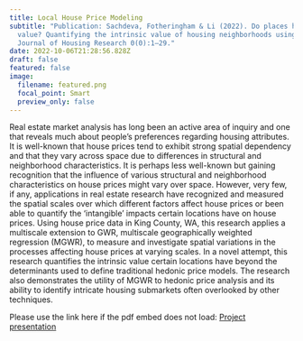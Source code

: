 ```yaml
---
title: Local House Price Modeling
subtitle: "Publication: Sachdeva, Fotheringham & Li (2022). Do places have
  value? Quantifying the intrinsic value of housing neighborhoods using MGWR.
  Journal of Housing Research 0(0):1–29."
date: 2022-10-06T21:28:56.828Z
draft: false
featured: false
image:
  filename: featured.png
  focal_point: Smart
  preview_only: false
---
```

Real estate market analysis has long been an active area of inquiry and one that reveals much about people’s preferences regarding housing attributes. It is well-known that house prices tend to exhibit strong spatial dependency and that they vary across space due to differences in structural and neighborhood characteristics. It is perhaps less well-known but gaining recognition that the influence of various structural and neighborhood characteristics on house prices might vary over space. However, very few, if any, applications in real estate research have recognized and measured the spatial scales over which different factors affect house prices or been able to quantify the ‘intangible’ impacts certain locations have on house prices. Using house price data in King County, WA, this research applies a multiscale extension to GWR, multiscale geographically weighted regression (MGWR), to measure and investigate spatial variations in the processes affecting house prices at varying scales. In a novel attempt, this research quantifies the intrinsic value certain locations have beyond the determinants used to define traditional hedonic price models. The research also demonstrates the utility of MGWR to hedonic price analysis and its ability to identify intricate housing submarkets often overlooked by other techniques.

<object data="../../housing_presentation.pdf" width="100%" height="800" type='application/pdf'></object>

Please use the link here if the pdf embed does not load:
[P﻿roject presentation](https://drive.google.com/file/d/1qpRVB-GKCIIijI__03Ri8B0cF4Z9dZcw/view?usp=sharing)

